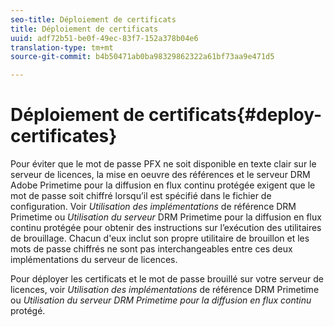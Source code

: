 ```yaml
---
seo-title: Déploiement de certificats
title: Déploiement de certificats
uuid: adf72b51-be0f-49ec-83f7-152a378b04e6
translation-type: tm+mt
source-git-commit: b4b50471ab0ba98329862322a61bf73aa9e471d5

---
```



# Déploiement de certificats{#deploy-certificates}

Pour éviter que le mot de passe PFX ne soit disponible en texte clair sur le serveur de licences, la mise en oeuvre des références et le serveur DRM Adobe Primetime pour la diffusion en flux continu protégée exigent que le mot de passe soit chiffré lorsqu’il est spécifié dans le fichier de configuration. Voir *Utilisation des implémentations* de référence DRM Primetime ou *Utilisation du serveur* DRM Primetime pour la diffusion en flux continu protégée pour obtenir des instructions sur l’exécution des utilitaires de brouillage. Chacun d&#39;eux inclut son propre utilitaire de brouillon et les mots de passe chiffrés ne sont pas interchangeables entre ces deux implémentations du serveur de licences.

Pour déployer les certificats et le mot de passe brouillé sur votre serveur de licences, voir *Utilisation des implémentations* de référence DRM Primetime ou *Utilisation du serveur DRM Primetime pour la diffusion en flux continu* protégé.

